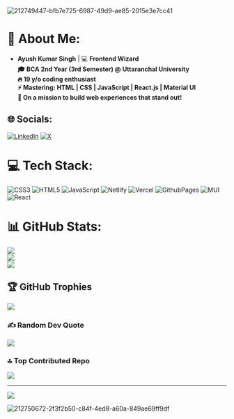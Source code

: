 ![212749447-bfb7e725-6987-49d9-ae85-2015e3e7cc41](https://github.com/user-attachments/assets/6ff25938-0800-4035-8d86-43f7786420cc)

# 💫 About Me:
- **Ayush Kumar Singh** | 💻 **Frontend Wizard**  <br> **🎓 BCA 2nd Year (3rd Semester) @ Uttaranchal University**  <br>**🔥 19 y/o coding enthusiast**  <br>**⚡ Mastering: HTML | CSS | JavaScript | React.js | Material UI**  <br> **🚀 On a mission to build web experiences that stand out!**


## 🌐 Socials:
[![LinkedIn](https://img.shields.io/badge/LinkedIn-%230077B5.svg?logo=linkedin&logoColor=white)](https://linkedin.com/in/www.linkedin.com/in/rajputayushkumarsingh2024) [![X](https://img.shields.io/badge/X-black.svg?logo=X&logoColor=white)](https://x.com/https://x.com/AyushKumar2O24) 

# 💻 Tech Stack:
![CSS3](https://img.shields.io/badge/css3-%231572B6.svg?style=for-the-badge&logo=css3&logoColor=white) ![HTML5](https://img.shields.io/badge/html5-%23E34F26.svg?style=for-the-badge&logo=html5&logoColor=white) ![JavaScript](https://img.shields.io/badge/javascript-%23323330.svg?style=for-the-badge&logo=javascript&logoColor=%23F7DF1E) ![Netlify](https://img.shields.io/badge/netlify-%23000000.svg?style=for-the-badge&logo=netlify&logoColor=#00C7B7) ![Vercel](https://img.shields.io/badge/vercel-%23000000.svg?style=for-the-badge&logo=vercel&logoColor=white) ![GithubPages](https://img.shields.io/badge/github%20pages-121013?style=for-the-badge&logo=github&logoColor=white) ![MUI](https://img.shields.io/badge/MUI-%230081CB.svg?style=for-the-badge&logo=mui&logoColor=white) ![React](https://img.shields.io/badge/react-%2320232a.svg?style=for-the-badge&logo=react&logoColor=%2361DAFB)
# 📊 GitHub Stats:
![](https://github-readme-stats.vercel.app/api?username=ayushkumarsingh121&theme=dark&hide_border=false&include_all_commits=false&count_private=false)<br/>
![](https://github-readme-streak-stats.herokuapp.com/?user=ayushkumarsingh121&theme=dark&hide_border=false)<br/>
![](https://github-readme-stats.vercel.app/api/top-langs/?username=ayushkumarsingh121&theme=dark&hide_border=false&include_all_commits=false&count_private=false&layout=compact)

## 🏆 GitHub Trophies
![](https://github-profile-trophy.vercel.app/?username=ayushkumarsingh121&theme=radical&no-frame=false&no-bg=true&margin-w=4)

### ✍️ Random Dev Quote
![](https://quotes-github-readme.vercel.app/api?type=horizontal&theme=radical)

### 🔝 Top Contributed Repo
![](https://github-contributor-stats.vercel.app/api?username=ayushkumarsingh121&limit=5&theme=dark&combine_all_yearly_contributions=true)

---
[![](https://visitcount.itsvg.in/api?id=ayushkumarsingh121&icon=0&color=0)](https://visitcount.itsvg.in)

![212750672-2f3f2b50-c84f-4ed8-a60a-849ae69ff9df](https://github.com/user-attachments/assets/70dabb81-18a6-4172-bf59-34d511c0ed7a)


<!-- Proudly created with GPRM ( https://gprm.itsvg.in ) -->
